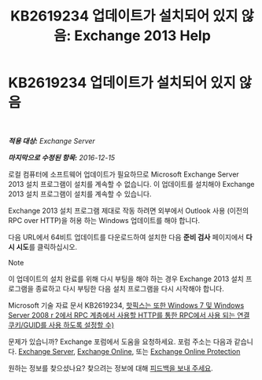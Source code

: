 ﻿---
title: 'KB2619234 업데이트가 설치되어 있지 않음: Exchange 2013 Help'
TOCTitle: KB2619234 업데이트가 설치되어 있지 않음
ms:assetid: d6734ca6-e443-4367-9eb7-0308aa87b9ff
ms:mtpsurl: https://technet.microsoft.com/ko-kr/library/ms.exch.setupreadiness.win7rpchttpassoccookieguidupdatenotinstalled(v=EXCHG.150)
ms:contentKeyID: 50484308
ms.date: 05/22/2018
mtps_version: v=EXCHG.150
ms.translationtype: MT
---

# KB2619234 업데이트가 설치되어 있지 않음

 

_**적용 대상:** Exchange Server_

_**마지막으로 수정된 항목:** 2016-12-15_

로컬 컴퓨터에 소프트웨어 업데이트가 필요하므로 Microsoft Exchange Server 2013 설치 프로그램이 설치를 계속할 수 없습니다. 이 업데이트를 설치해야 Exchange 2013 설치 프로그램이 설치를 계속할 수 있습니다.

Exchange 2013 설치 프로그램 제대로 작동 하려면 외부에서 Outlook 사용 (이전의 RPC over HTTP)을 허용 하는 Windows 업데이트를 해야 합니다.

다음 URL에서 64비트 업데이트를 다운로드하여 설치한 다음 **준비 검사** 페이지에서 **다시 시도**를 클릭하십시오.


> [!NOTE]
> 이 업데이트의 설치 완료를 위해 다시 부팅을 해야 하는 경우 Exchange 2013 설치 프로그램을 종료하고 다시 부팅한 다음 설치 프로그램을 다시 시작해야 합니다.



Microsoft 기술 자료 문서 KB2619234, [핫픽스는 또한 Windows 7 및 Windows Server 2008 r 2에서 RPC 계층에서 사용할 HTTP를 통한 RPC에서 사용 되는 연결 쿠키/GUID를 사용 하도록 설정할 수)](https://go.microsoft.com/fwlink/?linkid=3052&kbid=2619234)

문제가 있습니까? Exchange 포럼에서 도움을 요청하세요. 포럼 주소는 다음과 같습니다. [Exchange Server](https://go.microsoft.com/fwlink/p/?linkid=60612), [Exchange Online](https://go.microsoft.com/fwlink/p/?linkid=267542), 또는 [Exchange Online Protection](https://go.microsoft.com/fwlink/p/?linkid=285351)

원하는 정보를 찾으셨나요? 찾으려는 정보에 대해 [피드백을 보내 주세요](mailto:exsetuphelpfeedback@microsoft.com?subject=exchange%202013%20setup%20help%20feedback).

